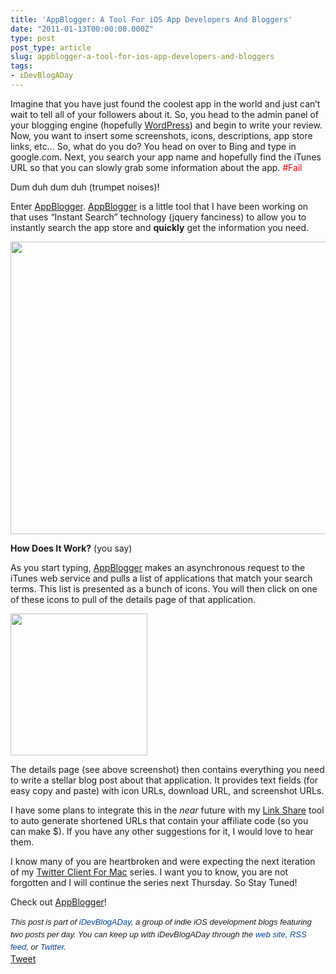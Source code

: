 ```yaml
---
title: 'AppBlogger: A Tool For iOS App Developers And Bloggers'
date: "2011-01-13T00:00:00.000Z"
type: post 
post_type: article
slug: appblogger-a-tool-for-ios-app-developers-and-bloggers
tags: 
- iDevBlogADay
---
```

Imagine that you have just found the coolest app in the world and just can&#8217;t wait to tell all of your followers about it. So, you head to the admin panel of your blogging engine (hopefully [WordPress][1]) and begin to write your review. Now, you want to insert some screenshots, icons, descriptions, app store links, etc&#8230; So, what do you do? You head on over to Bing and type in google.com. Next, you search your app name and hopefully find the iTunes URL so that you can slowly grab some information about the app. <span style="color: #ff0000;">#Fail</span>

Dum duh dum duh (trumpet noises)!

Enter <a href="http://brandontreb.com/apps/appBlogger" target="_blank">AppBlogger</a>. <a href="http://brandontreb.com/apps/appBlogger" target="_blank">AppBlogger</a> is a little tool that I have been working on that uses &#8220;Instant Search&#8221; technology (jquery fanciness) to allow you to instantly search the app store and **quickly** get the information you need.

[<img class="alignnone size-full wp-image-1383" title="Screen shot 2011-01-13 at 7.17.04 PM" src="http://brandontreb.com/wp-content/uploads/2011/01/Screen-shot-2011-01-13-at-7.17.04-PM.png" alt="" width="539" height="468" />][2]

**How Does It Work?** (you say)

As you start typing, <a href="http://brandontreb.com/apps/appBlogger/" target="_blank">AppBlogger</a> makes an asynchronous request to the iTunes web service and pulls a list of applications that match your search terms. This list is presented as a bunch of icons. You will then click on one of these icons to pull of the details page of that application.

<img class="size-full wp-image-1387 alignleft" title="Screen shot 2011-01-13 at 7.25.52 PM" src="http://brandontreb.com/wp-content/uploads/2011/01/Screen-shot-2011-01-13-at-7.25.52-PM.png" alt="" width="219" height="227" />

The details page (see above screenshot) then contains everything you need to write a stellar blog post about that application. It provides text fields (for easy copy and paste) with icon URLs, download URL, and screenshot URLs.

I have some plans to integrate this in the *near* future with my [Link Share][3] tool to auto generate shortened URLs that contain your affiliate code (so you can make $). If you have any other suggestions for it, I would love to hear them.

I know many of you are heartbroken and were expecting the next iteration of my [Twitter Client For Mac][4] series. I want you to know, you are not forgotten and I will continue the series next Thursday. So Stay Tuned!

Check out [AppBlogger][5]!

<div style="font-family: ‘Lucida Grande’;">
  <span style="font-family: ‘Lucida Grande’;"><strong><span style="font-weight: normal;"><span style="font-family: arial, verdana, tahoma, sans-serif; font-size: 13px; line-height: 20px;"><em>﻿﻿This post is part of <a style="text-decoration: none; color: #004199; padding: 0px; margin: 0px;" href="http://idevblogaday.com/">iDevBlogADay</a>, a group of indie iOS development blogs featuring two posts per day. You can keep up with iDevBlogADay through the <a style="text-decoration: none; color: #004199; padding: 0px; margin: 0px;" href="http://idevblogaday.com/">web site</a>, <a style="text-decoration: none; color: #004199; padding: 0px; margin: 0px;" href="http://feeds.feedburner.com/idevblogaday">RSS feed</a>, or <a style="text-decoration: none; color: #004199; padding: 0px; margin: 0px;" href="http://twitter.com/#search?q=%23idevblogaday">Twitter</a>.</em></span></span></strong></span>
</div>

<div style="">
  <a href="http://twitter.com/share" class="twitter-share-button" data-count="horizontal" data-text="AppBlogger: A Tool For iOS App Developers And Bloggers" data-url="http://brandontreb.com/appblogger-a-tool-for-ios-app-developers-and-bloggers"  data-via="brandontreb" data-related="brandontreb:">Tweet</a>
</div>

 [1]: http://wpwithlove.com
 [2]: http://brandontreb.com/apps/appBlogger/
 [3]: http://brandontreb.com/apps/linkshare
 [4]: http://brandontreb.com/creating-a-twitter-client-for-osx-part-1/
 [5]: http://brandontreb.com/apps/appBlogger